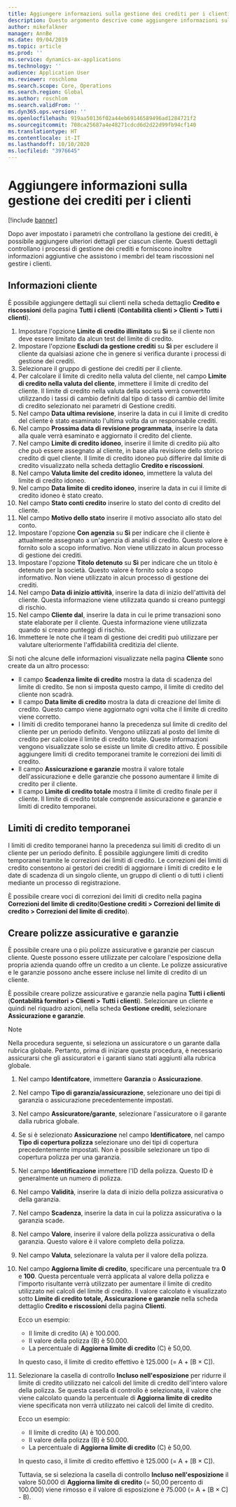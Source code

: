 ```yaml
---
title: Aggiungere informazioni sulla gestione dei crediti per i clienti
description: Questo argomento descrive come aggiungere informazioni sulla gestione dei crediti per un cliente.
author: mikefalkner
manager: AnnBe
ms.date: 09/04/2019
ms.topic: article
ms.prod: ''
ms.service: dynamics-ax-applications
ms.technology: ''
audience: Application User
ms.reviewer: roschloma
ms.search.scope: Core, Operations
ms.search.region: Global
ms.author: roschlom
ms.search.validFrom: ''
ms.dyn365.ops.version: ''
ms.openlocfilehash: 919aa50136f02a44eb69146589496ad1284721f2
ms.sourcegitcommit: 708ca25687a4e48271cdcd6d2d22d99fb94cf140
ms.translationtype: HT
ms.contentlocale: it-IT
ms.lasthandoff: 10/10/2020
ms.locfileid: "3976645"
---
```

# <a name="add-credit-management-information-for-customers"></a>Aggiungere informazioni sulla gestione dei crediti per i clienti

[!include [banner](../includes/banner.md)]

Dopo aver impostato i parametri che controllano la gestione dei crediti, è possibile aggiungere ulteriori dettagli per ciascun cliente. Questi dettagli controllano i processi di gestione dei crediti e forniscono inoltre informazioni aggiuntive che assistono i membri del team riscossioni nel gestire i clienti.

## <a name="customer-information"></a>Informazioni cliente

È possibile aggiungere dettagli sui clienti nella scheda dettaglio **Credito e riscossioni** della pagina **Tutti i clienti** (**Contabilità clienti \> Clienti \> Tutti i clienti**).

1. Impostare l'opzione **Limite di credito illimitato** su **Sì** se il cliente non deve essere limitato da alcun test del limite di credito.
2. Impostare l'opzione **Escludi da gestione crediti** su **Sì** per escludere il cliente da qualsiasi azione che in genere si verifica durante i processi di gestione dei crediti.
3. Selezionare il gruppo di gestione dei crediti per il cliente.
4. Per calcolare il limite di credito nella valuta del cliente, nel campo **Limite di credito nella valuta del cliente**, immettere il limite di credito del cliente. Il limite di credito nella valuta della società verrà convertito utilizzando i tassi di cambio definiti dal tipo di tasso di cambio del limite di credito selezionato nei parametri di Gestione crediti.
5. Nel campo **Data ultima revisione**, inserire la data in cui il limite di credito del cliente è stato esaminato l'ultima volta da un responsabile crediti.
6. Nel campo **Prossima data di revisione programmata**, inserire la data alla quale verrà esaminato e aggiornato il credito del cliente.
7. Nel campo **Limite di credito idoneo**, inserire il limite di credito più alto che può essere assegnato al cliente, in base alla revisione dello storico credito di quel cliente. Il limite di credito idoneo può differire dal limite di credito visualizzato nella scheda dettaglio **Credito e riscossioni**.
8. Nel campo **Valuta limite del credito idoneo**, immettere la valuta del limite di credito idoneo.
9. Nel campo **Data limite di credito idoneo**, inserire la data in cui il limite di credito idoneo è stato creato.
10. Nel campo **Stato conti credito** inserire lo stato del conto di credito del cliente.
11. Nel campo **Motivo dello stato** inserire il motivo associato allo stato del conto.
12. Impostare l'opzione **Con agenzia** su **Sì** per indicare che il cliente è attualmente assegnato a un'agenzia di analisi di credito. Questo valore è fornito solo a scopo informativo. Non viene utilizzato in alcun processo di gestione dei crediti.
13. Impostare l'opzione **Titolo detenuto** su **Sì** per indicare che un titolo è detenuto per la società. Questo valore è fornito solo a scopo informativo. Non viene utilizzato in alcun processo di gestione dei crediti.
14. Nel campo **Data di inizio attività**, inserire la data di inizio dell'attività del cliente. Questa informazione viene utilizzata quando si creano punteggi di rischio.
15. Nel campo **Cliente dal**, inserire la data in cui le prime transazioni sono state elaborate per il cliente. Questa informazione viene utilizzata quando si creano punteggi di rischio.
16. Immettere le note che il team di gestione dei crediti può utilizzare per valutare ulteriormente l'affidabilità creditizia del cliente.

Si noti che alcune delle informazioni visualizzate nella pagina **Cliente** sono create da un altro processo:

- Il campo **Scadenza limite di credito** mostra la data di scadenza del limite di credito. Se non si imposta questo campo, il limite di credito del cliente non scadrà.
- Il campo **Data limite di credito** mostra la data di creazione del limite di credito. Questo campo viene aggiornato ogni volta che il limite di credito viene corretto.
- I limiti di credito temporanei hanno la precedenza sul limite di credito del cliente per un periodo definito. Vengono utilizzati al posto del limite di credito per calcolare il limite di credito totale. Queste informazioni vengono visualizzate solo se esiste un limite di credito attivo. È possibile aggiungere limiti di credito temporanei tramite le correzioni dei limiti di credito.
- Il campo **Assicurazione e garanzie** mostra il valore totale dell'assicurazione e delle garanzie che possono aumentare il limite di credito per il cliente.
- Il campo **Limite di credito totale** mostra il limite di credito finale per il cliente. Il limite di credito totale comprende assicurazione e garanzie e limiti di credito temporanei.

## <a name="temporary-credit-limits"></a>Limiti di credito temporanei

I limiti di credito temporanei hanno la precedenza sui limiti di credito di un cliente per un periodo definito. È possibile aggiungere limiti di credito temporanei tramite le correzioni dei limiti di credito. Le correzioni dei limiti di credito consentono ai gestori dei crediti di aggiornare i limiti di credito e le date di scadenza di un singolo cliente, un gruppo di clienti o di tutti i clienti mediante un processo di registrazione.

È possibile creare voci di correzioni dei limiti di credito nella pagina **Correzioni del limite di credito**(**Gestione crediti \> Correzioni del limite di credito \> Correzioni del limite di credito**).

## <a name="create-insurance-policies-and-guarantees"></a>Creare polizze assicurative e garanzie

È possibile creare una o più polizze assicurative e garanzie per ciascun cliente. Queste possono essere utilizzate per calcolare l'esposizione della propria azienda quando offre un credito a un cliente. Le polizze assicurative e le garanzie possono anche essere incluse nel limite di credito di un cliente.

È possibile creare polizze assicurative e garanzie nella pagina **Tutti i clienti** (**Contabilità fornitori \> Clienti \> Tutti i clienti**). Selezionare un cliente e quindi nel riquadro azioni, nella scheda **Gestione crediti**, selezionare **Assicurazione e garanzie**.

> [!NOTE]
> Nella procedura seguente, si seleziona un assicuratore o un garante dalla rubrica globale. Pertanto, prima di iniziare questa procedura, è necessario assicurarsi che gli assicuratori e i garanti siano stati aggiunti alla rubrica globale.

1. Nel campo **Identifcatore**, immettere **Garanzia** o **Assicurazione**.
2. Nel campo **Tipo di garanzia/assicurazione**, selezionare uno dei tipi di garanzia o assicurazione precedentemente impostati.
3. Nel campo **Assicuratore/garante**, selezionare l'assicuratore o il garante dalla rubrica globale. 
4. Se si è selezionato **Assicurazione** nel campo **Identificatore**, nel campo **Tipo di copertura polizza** selezionare uno dei tipi di copertura precedentemente impostati. Non è possibile selezionare un tipo di copertura polizza per una garanzia.
5. Nel campo **Identificazione** immettere l'ID della polizza. Questo ID è generalmente un numero di polizza.
6. Nel campo **Validità**, inserire la data di inizio della polizza assicurativa o della garanzia.
7. Nel campo **Scadenza**, inserire la data in cui la polizza assicurativa o la garanzia scade.
8. Nel campo **Valore**, inserire il valore della polizza assicurativa o della garanzia. Questo valore è il valore completo della polizza.
9. Nel campo **Valuta**, selezionare la valuta per il valore della polizza. 
10. Nel campo **Aggiorna limite di credito**, specificare una percentuale tra **0** e **100**. Questa percentuale verrà applicata al valore della polizza e l'importo risultante verrà utilizzato per aumentare il limite di credito utilizzato nei calcoli del limite di credito. Il valore calcolato è visualizzato sotto **Limite di credito totale, Assicurazione e garanzie** nella scheda dettaglio **Credito e riscossioni** della pagina **Clienti**.

    Ecco un esempio:

    - Il limite di credito (A) è 100.000.
    - Il valore della polizza (B) è 50.000.
    - La percentuale di **Aggiorna limite di credito** (C) è 50,00.
    
    In questo caso, il limite di credito effettivo è 125.000 (= A + \[B × C\]).

11. Selezionare la casella di controllo **Incluso nell'esposizione** per ridurre il limite di credito utilizzato nei calcoli del limite di credito dell'intero valore della polizza. Se questa casella di controllo è selezionata, il valore che viene calcolato quando la percentuale di **Aggiorna limite di credito** viene specificata non verrà utilizzato nei calcoli del limite di credito.

    Ecco un esempio:

    - Il limite di credito (A) è 100.000.
    - Il valore della polizza (B) è 50.000.
    - La percentuale di **Aggiorna limite di credito** (C) è 50,00.

    In questo caso, il limite di credito effettivo è 125.000 (= A + \[B × C\]).
    
    Tuttavia, se si seleziona la casella di controllo **Incluso nell'esposizione** il valore 50.000 di **Aggiorna limite di credito** (= 50,00 percento di 100.000) viene rimosso e il valore di esposizione è 75.000 (= A + \[B × C\] - B).

